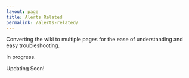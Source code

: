 ```yaml
---
layout: page
title: Alerts Related
permalink: /alerts-related/
---
```


Converting the wiki to multiple pages for the ease of understanding and easy troubleshooting.

In progress.

Updating Soon!
